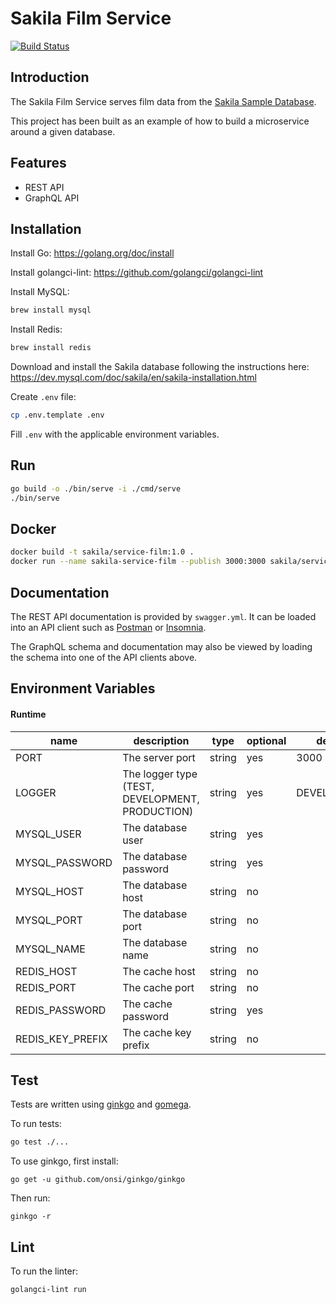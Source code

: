 # Sakila Film Service
[![Build Status](https://travis-ci.com/nickmro/sakila-service-film.svg?branch=master)](https://travis-ci.com/nickmro/sakila-service-film)

## Introduction

The Sakila Film Service serves film data from the [Sakila Sample Database](https://dev.mysql.com/doc/sakila/en/).

This project has been built as an example of how to build a microservice around a given database.

## Features

- REST API
- GraphQL API

## Installation

Install Go: https://golang.org/doc/install

Install golangci-lint: https://github.com/golangci/golangci-lint

Install MySQL:
```bash
brew install mysql
```

Install Redis:
```bash
brew install redis
```

Download and install the Sakila database following the instructions here: https://dev.mysql.com/doc/sakila/en/sakila-installation.html

Create `.env` file:
```bash
cp .env.template .env
```

Fill `.env` with the applicable environment variables.

## Run

```bash
go build -o ./bin/serve -i ./cmd/serve
./bin/serve
```

## Docker

```bash
docker build -t sakila/service-film:1.0 .
docker run --name sakila-service-film --publish 3000:3000 sakila/service-film:1.0
```

## Documentation

The REST API documentation is provided by `swagger.yml`. It can be loaded into an API client such as [Postman](https://www.postman.com/) or [Insomnia](https://insomnia.rest/).

The GraphQL schema and documentation may also be viewed by loading the schema into one of the API clients above.

## Environment Variables
#### Runtime
| name                   | description                                     | type    | optional | default      |
|------------------------|-------------------------------------------------|---------|---------|--------------|
| PORT                   | The server port                                 | string  | yes      | 3000         |
| LOGGER                 | The logger type (TEST, DEVELOPMENT, PRODUCTION) | string  | yes      | DEVELOPMENT  |
| MYSQL_USER             | The database user                               | string  | yes      |              |
| MYSQL_PASSWORD         | The database password                           | string  | yes      |              |
| MYSQL_HOST             | The database host                               | string  | no       |              |
| MYSQL_PORT             | The database port                               | string  | no       |              |
| MYSQL_NAME             | The database name                               | string  | no       |              |
| REDIS_HOST             | The cache host                                  | string  | no       |              |
| REDIS_PORT             | The cache port                                  | string  | no       |              |
| REDIS_PASSWORD         | The cache password                              | string  | yes      |              |
| REDIS_KEY_PREFIX       | The cache key prefix                            | string  | no       |              |

## Test

Tests are written using [ginkgo](https://onsi.github.io/ginkgo/) and [gomega](http://onsi.github.io/gomega/).

To run tests:
```bash
go test ./...
```

To use ginkgo, first install:
```
go get -u github.com/onsi/ginkgo/ginkgo
```

Then run:
```
ginkgo -r
```

## Lint

To run the linter:
```
golangci-lint run
```
